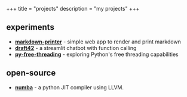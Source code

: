 +++
title = "projects"
description = "my projects"
+++

## experiments

- [**markdown-printer**](https://github.com/swap357/markdown-printer) - simple web app to render and print markdown
- [**draft42**](https://github.com/swap357/draft42) -  a streamlit chatbot with function calling
- [**py-free-threading**](https://github.com/swap357/pybench) - exploring Python's free threading capabilities

## open-source

- [**numba**](https://github.com/numba/numba) - a python JIT compiler using LLVM.
